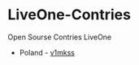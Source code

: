 # LiveOne-Contries
Open Sourse Contries LiveOne

* Poland - [v1mkss](https://github.com/v1mkss/Discord_LiveOne-Contries)